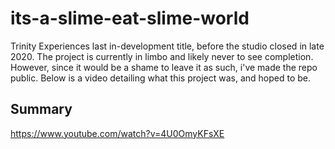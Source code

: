# its-a-slime-eat-slime-world

Trinity Experiences last in-development title, before the studio closed in late 2020. The project is currently in limbo and likely never to see completion. However, since it would be a shame to leave it as such, i've made the repo public. Below is a video detailing what this project was, and hoped to be. 


## Summary

https://www.youtube.com/watch?v=4U0OmyKFsXE

